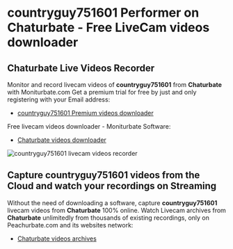 # countryguy751601 Performer on Chaturbate - Free LiveCam videos downloader

## Chaturbate Live Videos Recorder

Monitor and record livecam videos of **countryguy751601** from **Chaturbate** with Moniturbate.com
Get a premium trial for free by just and only registering with your Email address:
* [countryguy751601 Premium videos downloader](https://moniturbate.com/request-demo-licence-key.html)

Free livecam videos downloader - Moniturbate Software:
* [Chaturbate videos downloader](https://moniturbate.com/moniturbate-download-software.html)

![countryguy751601 livecam videos recorder](https://peachurnet.com/templates/moniturbate-software.png)


## Capture countryguy751601 videos from the Cloud and watch your recordings on Streaming

Without the need of downloading a software, capture **countryguy751601** livecam videos from **Chaturbate** 100% online.
Watch Livecam archives from **Chaturbate** unlimitedly from thousands of existing recordings, only on Peachurbate.com and its websites network:
* [Chaturbate videos archives](https://peachurnet.com/)